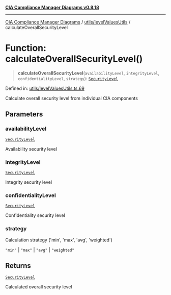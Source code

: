 [**CIA Compliance Manager Diagrams v0.8.18**](../../../README.md)

***

[CIA Compliance Manager Diagrams](../../../modules.md) / [utils/levelValuesUtils](../README.md) / calculateOverallSecurityLevel

# Function: calculateOverallSecurityLevel()

> **calculateOverallSecurityLevel**(`availabilityLevel`, `integrityLevel`, `confidentialityLevel`, `strategy`): [`SecurityLevel`](../../../types/cia/type-aliases/SecurityLevel.md)

Defined in: [utils/levelValuesUtils.ts:69](https://github.com/Hack23/cia-compliance-manager/blob/509f2f6138f4e24aa7fe1ae9432ec1ccefbe5f32/src/utils/levelValuesUtils.ts#L69)

Calculate overall security level from individual CIA components

## Parameters

### availabilityLevel

[`SecurityLevel`](../../../types/cia/type-aliases/SecurityLevel.md)

Availability security level

### integrityLevel

[`SecurityLevel`](../../../types/cia/type-aliases/SecurityLevel.md)

Integrity security level

### confidentialityLevel

[`SecurityLevel`](../../../types/cia/type-aliases/SecurityLevel.md)

Confidentiality security level

### strategy

Calculation strategy ('min', 'max', 'avg', 'weighted')

`"min"` | `"max"` | `"avg"` | `"weighted"`

## Returns

[`SecurityLevel`](../../../types/cia/type-aliases/SecurityLevel.md)

Calculated overall security level
